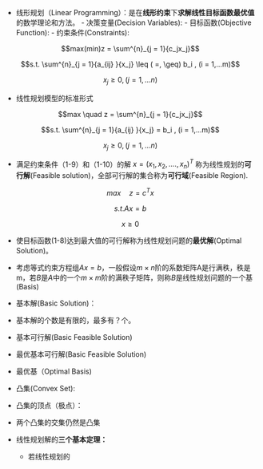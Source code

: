 - 线形规划（Linear Programming）：是在**线形约束**下**求解线性目标函数最优值**的数学理论和方法。
      - 决策变量(Decision Variables):
      - 目标函数(Objective Function):
      - 约束条件(Constraints):

$$max(min)z = \sum^{n}_{j = 1}{c_jx_j}$$

$$s.t. \sum^{n}_{j = 1}{a_{ij} }{x_j} \leq ( =, \geq) b_i , (i = 1,...m)$$

$$x_j \geq 0, (j = 1,...n)$$

- 线性规划模型的标准形式

$$max \quad z = \sum^{n}_{j = 1}{c_jx_j}$$

$$s.t. \sum^{n}_{j = 1}{a_{ij} }{x_j} = b_i , (i = 1,...m)$$

$$x_j \geq 0, (j = 1,...n)$$


- 满足约束条件（1-9）和（1-10）的解 $x = (x_1, x_2,....,x_n)^{T}$ 称为线性规划的**可行解**(Feasible solution)，全部可行解的集合称为**可行域**(Feasible Region).

$$max \quad z = c^{T}x\tag{1-8}$$

$$s.t. Ax = b\tag{1-9}$$

$$ x \geq 0\tag{1-10}$$

- 使目标函数(1-8)达到最大值的可行解称为线性规划问题的**最优解**(Optimal Solution)。
- 考虑等式约束方程组$Ax = b$，一般假设$m \times n$阶的系数矩阵A是行满秩，秩是m，若$B$是$A$中的一个$m \times m$阶的满秩子矩阵，则称$B$是线性规划问题的一个基(Basis)

- 基本解(Basic Solution)：
- 基本解的个数是有限的，最多有？个。
- 基本可行解(Basic Feasible Solution)
- 最优基本可行解(Basic Feasible Solution)
- 最优基（Optimal Basis)
- 凸集(Convex Set):
- 凸集的顶点（极点）：
- 两个凸集的交集仍然是凸集

- 线性规划解的**三个基本定理：**
    - 若线性规划的